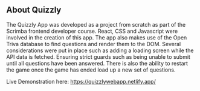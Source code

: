 
## About Quizzly

The Quizzly App was developed as a project from scratch as part of the Scrimba frontend developer course. React, CSS and Javascript were
involved in the creation of this app. The app also makes use of the Open Triva database to find questions and render them to the DOM. Several 
considerations were put in place such as adding a loading screen while the API data is fetched. Ensuring strict guards such as being 
unable to submit until all questions have been answered. There is also the ability to restart the game once the game has ended load up a new
set of questions. 

Live Demonstration here: https://quizzlywebapp.netlify.app/
